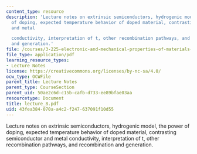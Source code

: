 ```yaml
---
content_type: resource
description: 'Lecture notes on extrinsic semiconductors, hydrogenic model, the power
  of doping, expected temperature behavior of doped material, contrasting semiconductor
  and metal

  conductivity, interpretation of t, other recombination pathways, and recombination
  and generation.'
file: /courses/3-225-electronic-and-mechanical-properties-of-materials-fall-2007/43fea384070aa4c2f247637091f10d55_lecture_8.pdf
file_type: application/pdf
learning_resource_types:
- Lecture Notes
license: https://creativecommons.org/licenses/by-nc-sa/4.0/
ocw_type: OCWFile
parent_title: Lecture Notes
parent_type: CourseSection
parent_uid: 50ae2c6d-c15b-cafb-d733-ee89bfae03aa
resourcetype: Document
title: lecture_8.pdf
uid: 43fea384-070a-a4c2-f247-637091f10d55
---
```

Lecture notes on extrinsic semiconductors, hydrogenic model, the power of doping, expected temperature behavior of doped material, contrasting semiconductor and metal
conductivity, interpretation of t, other recombination pathways, and recombination and generation.